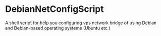 # DebianNetConfigScript
A shell script for help you configuring vps network bridge of using Debian and Debian-based operating systems (Ubuntu etc.)
